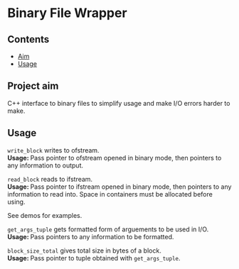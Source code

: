 # Binary File Wrapper

## Contents

* [Aim](#Project-aim)
* [Usage](#Usage)

## Project aim

C++ interface to binary files to simplify usage and make I/O errors harder to make.

## Usage

```write_block``` writes to ofstream.  
<strong>Usage: </strong> Pass pointer to ofstream opened in binary mode, then pointers to any information to output.  

```read_block``` reads to ifstream.  
<strong>Usage: </strong> Pass pointer to ifstream opened in binary mode, then pointers to any information to read into.
Space in containers must be allocated before using.  

See demos for examples.

```get_args_tuple``` gets formatted form of arguements to be used in I/O.  
<strong>Usage: </strong> Pass pointers to any information to be formatted.

```block_size_total``` gives total size in bytes of a block.  
<strong>Usage: </strong> Pass pointer to tuple obtained with ```get_args_tuple```.